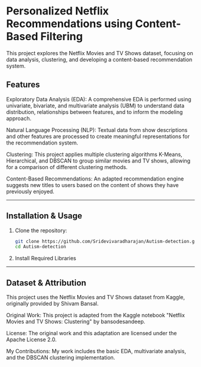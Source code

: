 # Personalized Netflix Recommendations using Content-Based Filtering
This project explores the Netflix Movies and TV Shows dataset, focusing on data analysis, clustering, and developing a content-based recommendation system.

## Features 
Exploratory Data Analysis (EDA): A comprehensive EDA is performed using univariate, bivariate, and multivariate analysis (UBM) to understand data distribution, relationships between features, and to inform the modeling approach.

Natural Language Processing (NLP): Textual data from show descriptions and other features are processed to create meaningful representations for the recommendation system.

Clustering: This project applies multiple clustering algorithms K-Means, Hierarchical, and DBSCAN to group similar movies and TV shows, allowing for a comparison of different clustering methods.

Content-Based Recommendations: An adapted recommendation engine suggests new titles to users based on the content of shows they have previously enjoyed.

---

## Installation & Usage 
1. Clone the repository:
   ```bash
   git clone https://github.com/Sridevivaradharajan/Autism-detection.git
   cd Autism-detection
2. Install Required Libraries

---

## Dataset & Attribution 
This project uses the Netflix Movies and TV Shows dataset from Kaggle, originally provided by Shivam Bansal.

Original Work: This project is adapted from the Kaggle notebook "Netflix Movies and TV Shows: Clustering" by bansodesandeep.

License: The original work and this adaptation are licensed under the Apache License 2.0.

My Contributions: My work includes the basic EDA, multivariate analysis, and the DBSCAN clustering implementation.

